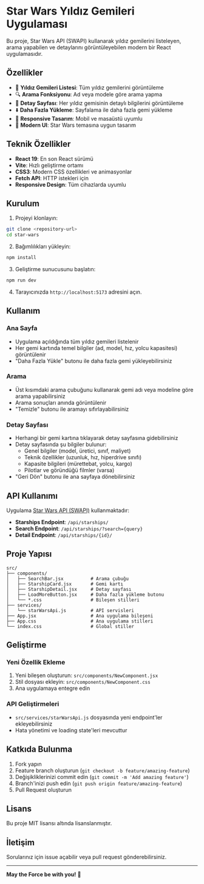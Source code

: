 # Star Wars Yıldız Gemileri Uygulaması

Bu proje, Star Wars API (SWAPI) kullanarak yıldız gemilerini listeleyen, arama yapabilen ve detaylarını görüntüleyebilen modern bir React uygulamasıdır.

## Özellikler

- 🌟 **Yıldız Gemileri Listesi**: Tüm yıldız gemilerini görüntüleme
- 🔍 **Arama Fonksiyonu**: Ad veya modele göre arama yapma
- 📄 **Detay Sayfası**: Her yıldız gemisinin detaylı bilgilerini görüntüleme
- ⬇️ **Daha Fazla Yükleme**: Sayfalama ile daha fazla gemi yükleme
- 📱 **Responsive Tasarım**: Mobil ve masaüstü uyumlu
- 🎨 **Modern UI**: Star Wars temasına uygun tasarım

## Teknik Özellikler

- **React 19**: En son React sürümü
- **Vite**: Hızlı geliştirme ortamı
- **CSS3**: Modern CSS özellikleri ve animasyonlar
- **Fetch API**: HTTP istekleri için
- **Responsive Design**: Tüm cihazlarda uyumlu

## Kurulum

1. Projeyi klonlayın:
```bash
git clone <repository-url>
cd star-wars
```

2. Bağımlılıkları yükleyin:
```bash
npm install
```

3. Geliştirme sunucusunu başlatın:
```bash
npm run dev
```

4. Tarayıcınızda `http://localhost:5173` adresini açın.

## Kullanım

### Ana Sayfa
- Uygulama açıldığında tüm yıldız gemileri listelenir
- Her gemi kartında temel bilgiler (ad, model, hız, yolcu kapasitesi) görüntülenir
- "Daha Fazla Yükle" butonu ile daha fazla gemi yükleyebilirsiniz

### Arama
- Üst kısımdaki arama çubuğunu kullanarak gemi adı veya modeline göre arama yapabilirsiniz
- Arama sonuçları anında görüntülenir
- "Temizle" butonu ile aramayı sıfırlayabilirsiniz

### Detay Sayfası
- Herhangi bir gemi kartına tıklayarak detay sayfasına gidebilirsiniz
- Detay sayfasında şu bilgiler bulunur:
  - Genel bilgiler (model, üretici, sınıf, maliyet)
  - Teknik özellikler (uzunluk, hız, hiperdrive sınıfı)
  - Kapasite bilgileri (mürettebat, yolcu, kargo)
  - Pilotlar ve göründüğü filmler (varsa)
- "Geri Dön" butonu ile ana sayfaya dönebilirsiniz

## API Kullanımı

Uygulama [Star Wars API (SWAPI)](https://swapi.tech/) kullanmaktadır:

- **Starships Endpoint**: `/api/starships/`
- **Search Endpoint**: `/api/starships/?search={query}`
- **Detail Endpoint**: `/api/starships/{id}/`

## Proje Yapısı

```
src/
├── components/
│   ├── SearchBar.jsx          # Arama çubuğu
│   ├── StarshipCard.jsx       # Gemi kartı
│   ├── StarshipDetail.jsx     # Detay sayfası
│   ├── LoadMoreButton.jsx     # Daha fazla yükleme butonu
│   └── *.css                  # Bileşen stilleri
├── services/
│   └── starWarsApi.js         # API servisleri
├── App.jsx                    # Ana uygulama bileşeni
├── App.css                    # Ana uygulama stilleri
└── index.css                  # Global stiller
```

## Geliştirme

### Yeni Özellik Ekleme
1. Yeni bileşen oluşturun: `src/components/NewComponent.jsx`
2. Stil dosyası ekleyin: `src/components/NewComponent.css`
3. Ana uygulamaya entegre edin

### API Geliştirmeleri
- `src/services/starWarsApi.js` dosyasında yeni endpoint'ler ekleyebilirsiniz
- Hata yönetimi ve loading state'leri mevcuttur

## Katkıda Bulunma

1. Fork yapın
2. Feature branch oluşturun (`git checkout -b feature/amazing-feature`)
3. Değişikliklerinizi commit edin (`git commit -m 'Add amazing feature'`)
4. Branch'inizi push edin (`git push origin feature/amazing-feature`)
5. Pull Request oluşturun

## Lisans

Bu proje MIT lisansı altında lisanslanmıştır.

## İletişim

Sorularınız için issue açabilir veya pull request gönderebilirsiniz.

---

**May the Force be with you!** 🌟
